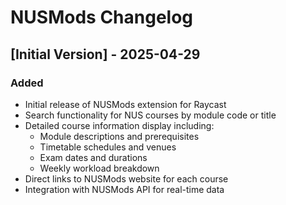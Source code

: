 # NUSMods Changelog

## [Initial Version] - 2025-04-29

### Added
- Initial release of NUSMods extension for Raycast
- Search functionality for NUS courses by module code or title
- Detailed course information display including:
  - Module descriptions and prerequisites
  - Timetable schedules and venues
  - Exam dates and durations
  - Weekly workload breakdown
- Direct links to NUSMods website for each course
- Integration with NUSMods API for real-time data